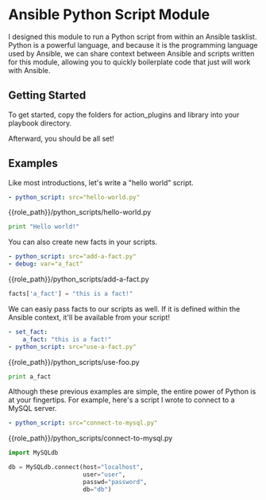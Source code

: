 Ansible Python Script Module
============================

I designed this module to run a Python script from within an Ansible tasklist. Python is a
powerful language, and because it is the programming language used by Ansible, we can share context between Ansible and
scripts written for this module, allowing you to quickly boilerplate code that just will work with Ansible.

Getting Started
---------------

To get started, copy the folders for action_plugins and library into your playbook directory.

Afterward, you should be all set!


Examples
--------

Like most introductions, let's write a "hello world" script.

```yaml
- python_script: src="hello-world.py"
```

{{role_path}}/python_scripts/hello-world.py
```python
print "Hello world!"
```

You can also create new facts in your scripts.

```yaml
- python_script: src="add-a-fact.py"
- debug: var="a_fact"
```

{{role_path}}/python_scripts/add-a-fact.py
```python
facts['a_fact'] = "this is a fact!"
```

We can easiy pass facts to our scripts as well. If it is defined within the Ansible context, it'll be available from
your script!

```yaml
- set_fact:
    a_fact: "this is a fact!"
- python_script: src="use-a-fact.py"
```

{{role_path}}/python_scripts/use-foo.py
```python
print a_fact
```

Although these previous examples are simple, the entire power of Python is at your fingertips. For example, here's a
script I wrote to connect to a MySQL server.

```yaml
- python_script: src="connect-to-mysql.py"
```

{{role_path}}/python_scripts/connect-to-mysql.py
```python
import MySQLdb

db = MySQLdb.connect(host="localhost",
                     user="user",
                     passwd="password",
                     db="db")
```
